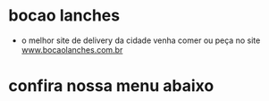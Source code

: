 # bocao lanches 
* o melhor site de delivery da cidade venha comer ou peça no site www.bocaolanches.com.br

# confira nossa menu abaixo

